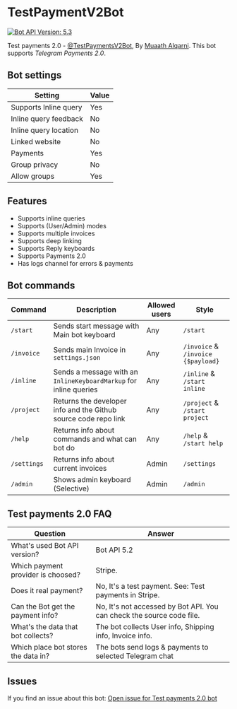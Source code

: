 # TestPaymentV2Bot
[![Bot API Version: 5.3](https://img.shields.io/badge/Bot%20API%20Version-5.3-dodgerblue)](https://core.telegram.org/bots/api#april-26-2021)


Test payments 2.0 - [@TestPaymentsV2Bot](https://t.me/TestPaymentV2Bot), By [Muaath Alqarni](https://t.me/Muaath_5).
This bot supports _Telegram Payments 2.0_.

## Bot settings
| Setting                | Value    |
|------------------------|----------|
| Supports Inline query  | Yes      |
| Inline query feedback  | No       |
| Inline query location  | No       |
| Linked website         | No       |
| Payments               | Yes      |
| Group privacy          | No       |
| Allow groups           | Yes      |

## Features
* Supports inline queries
* Supports (User/Admin) modes
* Supports multiple invoices
* Supports deep linking
* Supports Reply keyboards
* Supports Payments 2.0
* Has logs channel for errors & payments
<!--
* Can delete and add invocies via bot
* Can has limits on selling the products
-->

## Bot commands
| Command     | Description                                                       | Allowed users | Style                              |
|-------------|-------------------------------------------------------------------|---------------|------------------------------------| 
| `/start`    | Sends start message with Main bot keyboard                        | Any           | `/start`                           |
| `/invoice`  | Sends main Invoice in `settings.json`                             | Any           | `/invoice` & `/invoice {$payload}` |
| `/inline`   | Sends a message with an `InlineKeyboardMarkup` for inline queries | Any           | `/inline` & `/start inline`        |
| `/project`  | Returns the developer info and the Github source code repo link   | Any           | `/project` & `/start project`      |
| `/help`     | Returns info about commands and what can bot do                   | Any           | `/help` & `/start help`            |
| `/settings` | Returns info about current invoices                               | Admin         | `/settings`                        |
| `/admin`    | Shows admin keyboard (Selective)                                  | Admin         | `/admin`                           |
<!--
> Coming soon..
| `/addinv`   | Adds an invoice                                                   | Creator       | `/addinv {$JSON}`                  |
| `/delinv`   | Deletes an invoice by payload                                     | Creator       | `delinv {$payload}`                |
-->


## Test payments 2.0 FAQ
| Question                            | Answer                                                                |
|-------------------------------------|-----------------------------------------------------------------------|
| What's used Bot API version?        | Bot API 5.2                                                           |
| Which payment provider is choosed?  | Stripe.                                                               |
| Does it real payment?               | No, It's a test payment. See: Test payments in Stripe.                |
| Can the Bot get the payment info?   | No, It's not accessed by Bot API. You can check the source code file. |
| What's the data that bot collects?  | The bot collects User info, Shipping info, Invoice info.              |
| Which place bot stores the data in? | The bots send logs & payments to selected Telegram chat               |

## Issues
If you find an issue about this bot: [Open issue for Test payments 2.0 bot]()